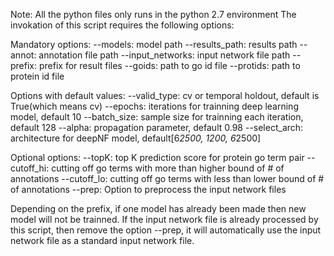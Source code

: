 Note: All the python files only runs in the python 2.7 environment
The invokation of this script requires the following options:

Mandatory options:
--models: model path
--results_path: results path
--annot: annotation file path
--input_networks: input network file path
--prefix: prefix for result files
--goids: path to go id file
--protids: path to protein id file

Options with default values:
--valid_type: cv or temporal holdout, default is True(which means cv)
--epochs: iterations for trainning deep learning model, default 10
--batch_size: sample size for trainning each iteration, default 128
--alpha: propagation parameter, default 0.98
--select_arch: architecture for deepNF model, default[6*2500, 1200, 6*2500]

Optional options:
--topK: top K prediction score for protein go term pair
--cutoff_hi: cutting off go terms with more than higher bound of # of annotations
--cutoff_lo: cutting off go terms with less than lower bound of # of annotations
--prep: Option to preprocess the input network files

Depending on the prefix, if one model has already been made then new model will not be trainned.
If the input network file is already processed by this script, then remove the option --prep, it will automatically use the input network file as a standard input network file.  
